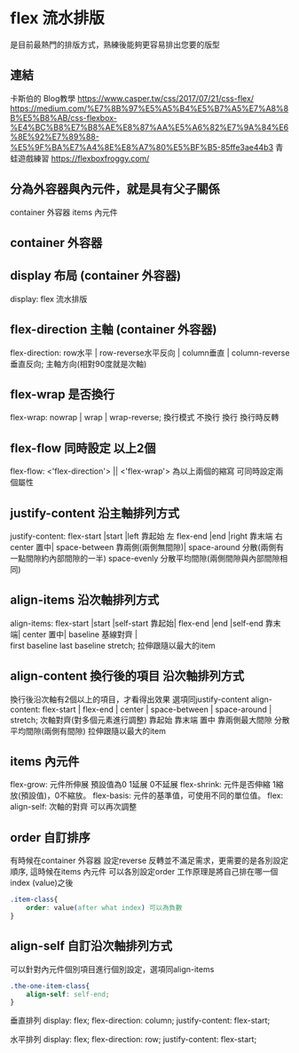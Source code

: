 # flex 流水排版
是目前最熱門的排版方式，熟練後能夠更容易排出您要的版型

## 連結
卡斯伯的 Blog教學 https://www.casper.tw/css/2017/07/21/css-flex/
https://medium.com/%E7%8B%97%E5%A5%B4%E5%B7%A5%E7%A8%8B%E5%B8%AB/css-flexbox-%E4%BC%B8%E7%B8%AE%E8%87%AA%E5%A6%82%E7%9A%84%E6%8E%92%E7%89%88-%E5%9F%BA%E7%A4%8E%E8%A7%80%E5%BF%B5-85ffe3ae44b3
青蛙遊戲練習 https://flexboxfroggy.com/

## 分為外容器與內元件，就是具有父子關係
container 外容器
items      內元件

## container 外容器

## display 布局 (container 外容器)
display: flex  流水排版

## flex-direction 主軸 (container 外容器)
flex-direction: row水平 | row-reverse水平反向 | column垂直 | column-reverse垂直反向; 
主軸方向(相對90度就是次軸)


## flex-wrap 是否換行
flex-wrap: nowrap | wrap | wrap-reverse; 換行模式  不換行 換行  換行時反轉

## flex-flow 同時設定 以上2個
flex-flow: <'flex-direction'> || <'flex-wrap'>  為以上兩個的縮寫  可同時設定兩個屬性

## justify-content 沿主軸排列方式
justify-content:
    flex-start |start |left    靠起始  左
    flex-end   |end   |right   靠末端  右
    center 置中| 
    space-between 靠兩側(兩側無間隙)| 
    space-around  分散(兩側有一點間隙約內部間隙的一半)
    space-evenly  分散平均間隙(兩側間隙與內部間隙相同)

## align-items 沿次軸排列方式
align-items:
    flex-start |start |self-start 靠起始|
    flex-end   |end   |self-end   靠末端|
    center     置中|
    baseline   基線對齊   |    
    first baseline
    last baseline
    stretch;  拉伸跟隨以最大的item

## align-content 換行後的項目 沿次軸排列方式
換行後沿次軸有2個以上的項目，才看得出效果
選項同justify-content
align-content: flex-start | flex-end | center | space-between | space-around |           stretch;  次軸對齊(對多個元素進行調整)
                靠起始       靠末端     置中      靠兩側最大間隙  分散平均間隙(兩側有間隙)   拉伸跟隨以最大的item

## items 內元件
flex-grow: 元件所伸展 預設值為0 1延展 0不延展
flex-shrink: 元件是否伸縮  1縮放(預設值)，0不縮放。
flex-basis: 元件的基準值，可使用不同的單位值。
flex:  <flex-grow> <flex-shrink> <flex-basis>
align-self: 次軸的對齊 可以再次調整

## order 自訂排序
有時候在container 外容器 設定reverse 反轉並不滿足需求，更需要的是各別設定順序,
這時候在items 內元件 可以各別設定order
工作原理是將自己排在哪一個index (value)之後
```css
.item-class{
    order: value(after what index) 可以為負數
}
```

## align-self 自訂沿次軸排列方式
可以針對內元件個別項目進行個別設定，選項同align-items
```css
.the-one-item-class{
    align-self: self-end;
}
```

垂直排列
display: flex;
flex-direction: column;
justify-content: flex-start;

水平排列
display: flex;
flex-direction: row;
justify-content: flex-start;